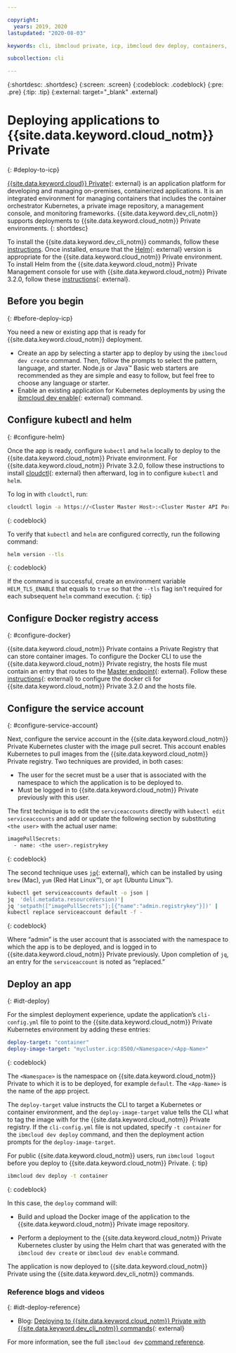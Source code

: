 ```yaml
---

copyright:
  years: 2019, 2020
lastupdated: "2020-08-03"

keywords: cli, ibmcloud private, icp, ibmcloud dev deploy, containers, kubernetes, ibmcloud dev, cli blog, cli video, cli reference

subcollection: cli

---
```



{:shortdesc: .shortdesc}
{:screen: .screen}
{:codeblock: .codeblock}
{:pre: .pre}
{:tip: .tip}
{:external: target="_blank" .external}

# Deploying applications to {{site.data.keyword.cloud_notm}} Private
{: #deploy-to-icp}

[{{site.data.keyword.cloud}} Private](https://www.ibm.com/developerworks/community/groups/service/html/communityoverview?communityUuid=fe25b4ef-ea6a-4d86-a629-6f87ccf4649e){: external} is an application platform for developing and managing on-premises, containerized applications. It is an integrated environment for managing containers that includes the container orchestrator Kubernetes, a private image repository, a management console, and monitoring frameworks. {{site.data.keyword.dev_cli_notm}} supports deployments to {{site.data.keyword.cloud_notm}} Private environments.
{: shortdesc}

To install the {{site.data.keyword.dev_cli_notm}} commands, follow these [instructions](/docs/cli?topic=cli-install-devtools-manually). Once installed, ensure that the [Helm](https://www.ibm.com/cloud/blog/deploying-ibm-cloud-private-ibm-cloud-developer-tools-cli){: external} version is appropriate for the {{site.data.keyword.cloud_notm}} Private environment. To install Helm from the {{site.data.keyword.cloud_notm}} Private Management console for use with {{site.data.keyword.cloud_notm}} Private 3.2.0, follow these [instructions](https://www.ibm.com/support/knowledgecenter/SSBS6K_3.2.0/app_center/create_helm_cli.html){: external}.

## Before you begin
{: #before-deploy-icp}

You need a new or existing app that is ready for {{site.data.keyword.cloud_notm}} deployment.

* Create an app by selecting a starter app to deploy by using the `ibmcloud dev create` command. Then, follow the prompts to select the pattern, language, and starter. Node.js or Java&trade; Basic web starters are recommended as they are simple and easy to follow, but feel free to choose any language or starter.
* Enable an existing application for Kubernetes deployments by using the [ibmcloud dev enable](https://www.ibm.com/blogs/cloud-archive/2017/09/enable-existing-projects-ibm-cloud-ibm-cloud-developer-tools-cli/){: external} command.

## Configure kubectl and helm
{: #configure-helm}

Once the app is ready, configure `kubectl` and `helm` locally to deploy to the {{site.data.keyword.cloud_notm}} Private environment. For {{site.data.keyword.cloud_notm}} Private 3.2.0, follow these instructions to install [cloudctl](https://www.ibm.com/support/knowledgecenter/SSBS6K_3.2.0/manage_cluster/install_cli.html){: external} then afterward, log in to configure `kubectl` and `helm`.

To log in with `cloudctl`, run:
```bash
cloudctl login -a https://<Cluster Master Host>:<Cluster Master API Port> --skip-ssl-validation
```
{: codeblock}

To verify that `kubectl` and `helm` are configured correctly, run the following command:
```bash
helm version --tls
```
{: codeblock}

If the command is successful, create an environment variable `HELM_TLS_ENABLE` that equals to `true` so that the `--tls` flag isn't required for each subsequent `helm` command execution.
{: tip}

## Configure Docker registry access
{: #configure-docker}

{{site.data.keyword.cloud_notm}} Private contains a Private Registry that can store container images. To configure the Docker CLI to use the {{site.data.keyword.cloud_notm}} Private registry, the hosts file must contain an entry that routes to the [Master endpoint](https://www.ibm.com/support/knowledgecenter/SSBS6K_3.2.0/manage_cluster/cluster_endpoints.html#master){: external}. Follow these [instructions](https://www.ibm.com/support/knowledgecenter/SSBS6K_3.2.0/manage_images/configuring_docker_cli.html){: external} to configure the docker cli for {{site.data.keyword.cloud_notm}} Private 3.2.0 and the hosts file.

## Configure the service account
{: #configure-service-account}

Next, configure the service account in the {{site.data.keyword.cloud_notm}} Private Kubernetes cluster with the image pull secret. This account enables Kubernetes to pull images from the {{site.data.keyword.cloud_notm}} Private registry. Two techniques are provided, in both cases:

 - The user for the secret must be a user that is associated with the namespace to which the application is to be deployed to.
 - Must be logged in to {{site.data.keyword.cloud_notm}} Private previously with this user.

The first technique is to edit the `serviceaccounts` directly with `kubectl edit serviceaccounts` and add or update the following section by substituting `<the user>` with the actual user name:

```bash
imagePullSecrets:
  - name: <the user>.registrykey
```
{: codeblock}

The second technique uses [`jq`](https://stedolan.github.io/jq/){: external}, which can be installed by using `brew` (Mac), `yum` (Red Hat Linux&trade;), or `apt` (Ubuntu Linux&trade;).

```bash
kubectl get serviceaccounts default -o json |
jq  'del(.metadata.resourceVersion)'|
jq 'setpath(["imagePullSecrets"];[{"name":"admin.registrykey"}])' |
kubectl replace serviceaccount default -f -
```
{: codeblock}

Where “admin” is the user account that is associated with the namespace to which the app is to be deployed, and is logged in to {{site.data.keyword.cloud_notm}} Private previously. Upon completion of `jq`, an entry for the `serviceaccount` is noted as “replaced.”

## Deploy an app
{: #idt-deploy}

For the simplest deployment experience, update the application’s `cli-config.yml` file to point to the {{site.data.keyword.cloud_notm}} Private Kubernetes environment by adding these entries:

```yaml
deploy-target: "container"
deploy-image-target: "mycluster.icp:8500/<Namespace>/<App-Name>"
```
{: codeblock}

The `<Namespace>` is the namespace on {{site.data.keyword.cloud_notm}} Private to which it is to be deployed, for example `default`. The `<App-Name>` is the name of the app project.

The `deploy-target` value instructs the CLI to target a Kubernetes or container environment, and the `deploy-image-target` value tells the CLI what to tag the image with for the {{site.data.keyword.cloud_notm}} Private registry. If the `cli-config.yml` file is not updated, specify `-t container` for the `ibmcloud dev deploy` command, and then the deployment action prompts for the `deploy-image-target`.

For public {{site.data.keyword.cloud_notm}} users, run `ibmcloud logout` before you deploy to {{site.data.keyword.cloud_notm}} Private.
{: tip}

```bash
ibmcloud dev deploy -t container
```
{: codeblock}

In this case, the `deploy` command will:

 - Build and upload the Docker image of the application to the {{site.data.keyword.cloud_notm}} Private image repository.

 - Perform a deployment to the {{site.data.keyword.cloud_notm}} Private Kubernetes cluster by using the Helm chart that was generated with the `ibmcloud dev create` or `ibmcloud dev enable` command.

The application is now deployed to {{site.data.keyword.cloud_notm}} Private using the {{site.data.keyword.dev_cli_notm}} commands.

### Reference blogs and videos
{: #idt-deploy-reference}

- Blog: [Deploying to {{site.data.keyword.cloud_notm}} Private with {{site.data.keyword.dev_cli_notm}} commands](https://www.ibm.com/cloud/blog/deploying-ibm-cloud-private-ibm-cloud-developer-tools-cli){: external}

For more information, see the full `ibmcloud dev` [command reference](/docs/cli?topic=cli-idt-cli).
